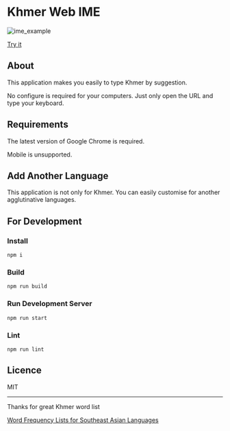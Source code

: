 # Khmer Web IME

![ime_example](https://user-images.githubusercontent.com/47185462/79764824-d614ae00-8360-11ea-9115-b4f019be5ba3.gif)

[Try it](https://takutoaoi.github.io/khmer-web-ime/build/index.html)

## About

This application makes you easily to type Khmer by suggestion.

No configure is required for your computers. Just only open the URL and type your keyboard.

## Requirements

The latest version of Google Chrome is required. 

Mobile is unsupported.

## Add Another Language

This application is not only for Khmer. You can easily customise for another agglutinative languages.

## For Development

### Install

`npm i`

### Build

`npm run build`

### Run Development Server

`npm run start`

### Lint

`npm run lint`

## Licence

MIT

---

Thanks for great Khmer word list

[Word Frequency Lists for Southeast Asian Languages](http://sealang.net/project/list/)
